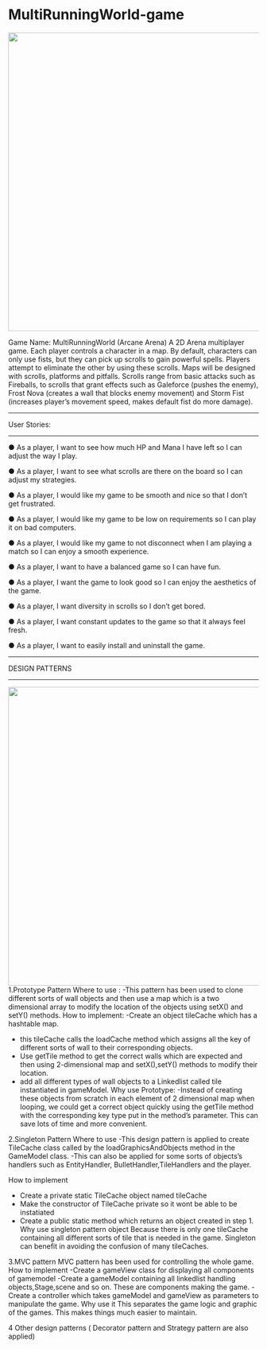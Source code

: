 # MultiRunningWorld-game
<img src="https://i.imgur.com/2PVI6Jn.gif" width=600><br>

Game Name: ​MultiRunningWorld (Arcane Arena) 
A 2D Arena multiplayer game. Each player controls a character in a map. By default, characters can only use fists, but they can pick up scrolls to gain powerful spells. Players attempt to eliminate the other by using these scrolls. Maps will be designed with scrolls, platforms and pitfalls.
Scrolls range from basic attacks such as Fireballs, to scrolls that grant effects such as Galeforce (pushes the enemy), Frost Nova (creates a wall that blocks enemy movement) and Storm Fist (increases player’s movement speed, makes default fist do more damage).

*****************************************
User Stories:
*****************************************
● As a player, I want to see how much HP and Mana I have left so I can adjust the way I play.

● As a player, I want to see what scrolls are there on the board so I can adjust my strategies.

● As a player, I would like my game to be smooth and nice so that I don’t get frustrated.

● As a player, I would like my game to be low on requirements so I can play it on bad computers.

● As a player, I would like my game to not disconnect when I am playing a match so I can enjoy a smooth experience.

● As a player, I want to have a balanced game so I can have fun.

● As a player, I want the game to look good so I can enjoy the aesthetics of the
game.

● As a player, I want diversity in scrolls so I don’t get bored.

● As a player, I want constant updates to the game so that it always feel fresh.

● As a player, I want to easily install and uninstall the game.

*****************************************
DESIGN PATTERNS
*****************************************
<img src="https://i.imgur.com/Mzobdfe.jpg" width=600><br>
1.Prototype Pattern
Where to use :
-This pattern has been used to clone different sorts of wall objects and then use a map which is a two dimensional array to modify the location of the objects using setX() and setY() methods.
How to implement:
-Create an object tileCache which has a hashtable map.
- this tileCache calls the loadCache method which assigns all the key of different sorts of wall to their corresponding objects.
- Use getTile method to get the correct walls which are expected and then using 2-dimensional map and setX(),setY() methods to modify their location.
- add all different types of wall objects to a Linkedlist called tile instantiated in gameModel.
Why use Prototype:
-Instead of creating these objects from scratch in each element of 2 dimensional map when looping, we could get a correct object quickly using the getTile method with the corresponding key type put in the method’s parameter. This can save lots of time and more convenient.

2.Singleton Pattern
Where to use
-This design pattern is applied to create TileCache class called by the loadGraphicsAndObjects method in the GameModel class.
-This can also be applied for some sorts of objects’s handlers such as EntityHandler, BulletHandler,TileHandlers and the player.

How to implement
- Create a private static TileCache object named tileCache
- Make the constructor of TileCache private so it wont be able to be instatiated
- Create a public static method which returns an object created in step 1.
Why use singleton pattern object
Because there is only one tileCache containing all different sorts of tile that is needed in the game. Singleton can benefit in avoiding the confusion of many tileCaches.


3.MVC pattern
MVC pattern has been used for controlling the whole game.
How to implement
-Create a gameView class for displaying all components of gamemodel
-Create a gameModel containing all linkedlist handling objects,Stage,scene and so on. These are components making the game.
-Create a controller which takes gameModel and gameView as parameters to manipulate the game.
Why use it
This separates the game logic and graphic of the games. This makes things much easier to maintain.

4 Other design patterns ( Decorator pattern and Strategy pattern are also applied)

